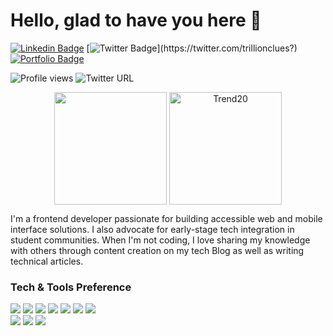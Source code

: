 # Hello, glad to have you here 👋

[![Linkedin Badge](https://img.shields.io/badge/-Excel-blue?style=for-the-badge&logo=Linkedin&logoColor=white&link=https://www.linkedin.com/in/trillionclues-excel)](https://www.linkedin.com/in/trillionclues-excel) [![Twitter Badge](https://img.shields.io/badge/-@trillionclues-1ca0f1?style=for-the-badge&logo=twitter&logoColor=white&link=https://twitter.com/trillionclues?)](https://twitter.com/trillionclues?) [![Portfolio Badge](https://img.shields.io/badge/website-000000?style=for-the-badge&logo=About.me&logoColor=white&link=https://trillionclues.vercel.app/)](https://trillionclues.vercel.app/)


![Profile views](https://gpvc.arturio.dev/trillionclues) ![Twitter URL](https://img.shields.io/twitter/follow/trillionclues?label=Follow&style=social)

<p align="center">
<img height="180em" src="https://github-readme-stats.vercel.app/api?username=trillionclues&show_icons=true&hide_border=true&&count_private=true&include_all_commits=true&show_icons=true&theme=gotham" align = "center"/>
<img height="180em" src="https://github-readme-stats.vercel.app/api/top-langs?username=trillionclues&langs_count=8&show_icons=true&locale=en&layout=compact&hide_border=true&theme=gotham" alt="Trend20" align = "center"/>
</p>

I'm a frontend developer passionate for building accessible web and mobile interface solutions. I also advocate for early-stage tech integration in student communities. When I'm not coding, I love sharing my knowledge with others through content creation on my tech Blog as well as writing technical articles.</h3>

### Tech & Tools Preference

<img src = "https://img.shields.io/badge/HTML5-E34F26?style=for-the-badge&logo=html5&logoColor=white"> <img src = "https://img.shields.io/badge/CSS3-1572B6?style=for-the-badge&logo=css3&logoColor=white">
<img src="https://img.shields.io/badge/Tailwind_CSS-38B2AC?style=for-the-badge&logo=tailwind-css&logoColor=white">
<img src="https://img.shields.io/badge/-Bootstrap-563d7c?style=for-the-badge&logo=boostrap&logoColor=white">
<img src="https://img.shields.io/badge/TypeScript-F7DF1E?style=for-the-badge&logo=typescript&logoColor=black">
<img src="https://img.shields.io/badge/NextJs-323330?style=for-the-badge&logo=nextjs&logoColor=black">
<img src="https://img.shields.io/badge/React-20232A?style=for-the-badge&logo=react&logoColor=61DAFB">
<br>
<img src="http://img.shields.io/badge/-Git-F1502F?style=flat&logo=git&logoColor=FFFFFF">
<img src="http://img.shields.io/badge/-Github-000000?style=flat&logo=github&logoColor=FFFFFF">
<img src="http://img.shields.io/badge/-VS%20Code-007ACC?style=flat&logo=visual%20studio%20code&logoColor=white">


<!--  [LinkedIn](https://www.linkedin.com/in/trillionclues-excel/) | [Resume](https://docs.google.com/document/d/1ggnl6FigUQFWcbV0pk4atxfUq-xKS_2LIr-qUUILUh4/edit?usp=sharing) | [Portfolio](https://trillionclues.vercel.app/)
 -->

